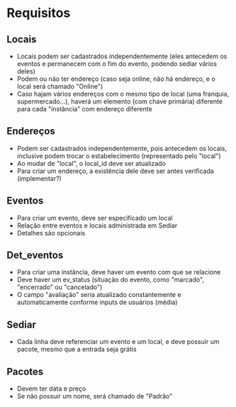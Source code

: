 # Requisitos

## Locais

* Locais podem ser cadastrados independentemente (eles antecedem os eventos e permanecem com o fim do evento, podendo sediar vários deles)
* Podem ou não ter endereço (caso seja online, não há endereço, e o local será chamado "Online")
* Caso hajam vários endereços com o mesmo tipo de local (uma franquia, supermercado...), haverá um elemento (com chave primária) diferente para cada "instância" com endereço diferente

## Endereços

* Podem ser cadastrados independentemente, pois antecedem os locais, inclusive podem trocar o estabelecimento (representado pelo "local")
* Ao mudar de "local", o local_id deve ser atualizado
* Para criar um endereço, a existência dele deve ser antes verificada (implementar?)

## Eventos

* Para criar um evento, deve ser especificado um local
* Relação entre eventos e locais administrada em Sediar
* Detalhes são opcionais

## Det_eventos

* Para criar uma instância, deve haver um evento com que se relacione
* Deve haver um ev_status (situação do evento, como "marcado", "encerrado" ou "cancelado")
* O campo "avaliação" seria atualizado constantemente e automaticamente conforme inputs de usuários (média)

## Sediar

* Cada linha deve referenciar um evento e um local, e deve possuir um pacote, mesmo que a entrada seja grátis

## Pacotes

* Devem ter data e preço
* Se não possuir um nome, será chamado de "Padrão"